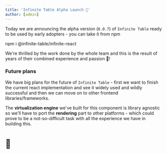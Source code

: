 ```yaml
---
title: 'Infinite Table Alpha Launch 🚀'
author: [admin]
---
```


Today we are announcing the alpha version (`0.0.7`) of `Infinite Table` ready to be used by early adopters - you can take it from npm

<TerminalBlock>
npm i @infinite-table/infinite-react
</TerminalBlock>

We're thrilled by the work done by the whole team and this is the result of years of their combined experience and passion 🎉!

### Future plans

We have big plans for the future of `Infinite Table` - first we want to finish the current react implementation and see it widely used and wildly successful and then we can move on to other frontend libraries/frameworks.

The **virtualization engine** we've built for this component is library agnostic so we'll have to port the **rendering** part to other platforms - which could prove to be a not-so-difficult task with all the experience we have in building this.

# 🚀

